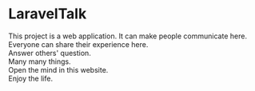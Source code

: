 #  LaravelTalk
This project is a web application. It can make people communicate here.  
Everyone can share their experience here.  
Answer others' question.  
Many many things.  
Open the mind in this website.  
Enjoy the life.  
